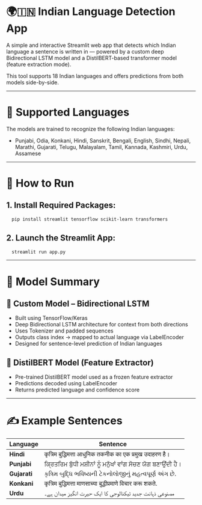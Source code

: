# 🌍🇮🇳 Indian Language Detection App

A simple and interactive Streamlit web app that detects which Indian language a sentence is written in — powered by a custom deep Bidirectional LSTM model and a DistilBERT-based transformer model (feature extraction mode).

This tool supports 18 Indian languages and offers predictions from both models side-by-side.

---

# 🧠 Supported Languages

The models are trained to recognize the following Indian languages:

- Punjabi, Odia, Konkani, Hindi, Sanskrit, Bengali, English, Sindhi, Nepali, Marathi, Gujarati, Telugu, Malayalam, Tamil, Kannada, Kashmiri, Urdu, Assamese

---

# 🚀 How to Run
## 1. Install Required Packages:
```bash
  pip install streamlit tensorflow scikit-learn transformers
```
## 2. Launch the Streamlit App:
```bash
  streamlit run app.py
```

---

# 🧠 Model Summary
## 🔷 Custom Model – Bidirectional LSTM
- Built using TensorFlow/Keras
- Deep Bidirectional LSTM architecture for context from both directions
- Uses Tokenizer and padded sequences
- Outputs class index → mapped to actual language via LabelEncoder
- Designed for sentence-level prediction of Indian languages

## 🤖 DistilBERT Model (Feature Extractor)
- Pre-trained DistilBERT model used as a frozen feature extractor
- Predictions decoded using LabelEncoder
- Returns predicted language and confidence score

---

# ✍️ Example Sentences

| Language     | Sentence                                                     |
| ------------ | ------------------------------------------------------------ |
| **Hindi**    | कृत्रिम बुद्धिमत्ता आधुनिक तकनीक का एक प्रमुख उदाहरण है।     |
| **Punjabi**  | ਕ੍ਰਿਤਰਿਮ ਬੁੱਧੀ ਮਸ਼ੀਨਾਂ ਨੂੰ ਮਨੁੱਖਾਂ ਵਾਂਗ ਸੋਚਣ ਯੋਗ ਬਣਾਉਂਦੀ ਹੈ। |
| **Gujarati** | કૃત્રિમ બુદ્ધિ ભવિષ્યની ટેકનોલોજીનું મહત્વપૂર્ણ અંગ છે.      |
| **Konkani**  | कृत्रिम बुद्धिमत्ता माणसाच्या बुद्धीप्रमाणे विचार करू शकते.  |
| **Urdu**     | مصنوعی ذہانت جدید ٹیکنالوجی کا ایک حیرت انگیز میدان ہے۔      |





